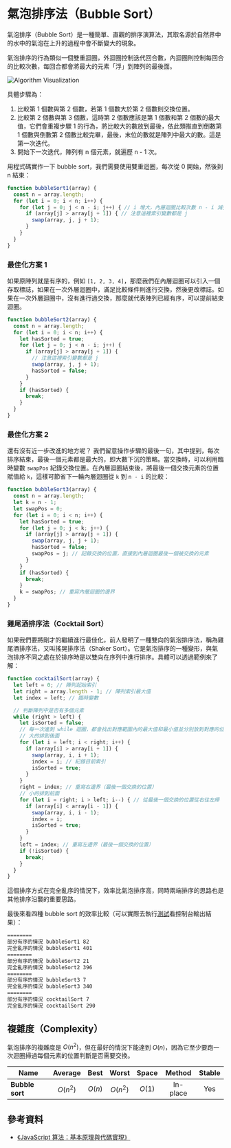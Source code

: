 # 氣泡排序法（Bubble Sort）

氣泡排序（Bubble Sort）是一種簡單、直觀的排序演算法，其取名源於自然界中的水中的氣泡在上升的過程中會不斷變大的現象。

氣泡排序的行為類似一個雙重迴圈，外迴圈控制迭代回合數，內迴圈則控制每回合的比較次數，每回合都會將最大的元素「浮」到陣列的最後面。

![Algorithm Visualization](https://upload.wikimedia.org/wikipedia/commons/c/c8/Bubble-sort-example-300px.gif)

具體步驟為：

1. 比較第 1 個數與第 2 個數，若第 1 個數大於第 2 個數則交換位置。
2. 比較第 2 個數與第 3 個數，這時第 2 個數應該是第 1 個數和第 2 個數的最大值，它們會重複步驟 1 的行為，將比較大的數放到最後，依此類推直到倒數第 1 個數與倒數第 2 個數比較完畢，最後，末位的數就是陣列中最大的數。這是第一次迭代。
3. 開始下一次迭代，陣列有 n 個元素，就遍歷 n - 1 次。

用程式碼實作一下 bubble sort，我們需要使用雙重迴圈，每次從 0 開始，然後到 n 結束：

```js
function bubbleSort1(array) {
  const n = array.length;
  for (let i = 0; i < n; i++) {
    for (let j = 0; j < n - i; j++) { // i 增大，內層迴圈比較次數 n - i 減少
      if (array[j] > array[j + 1]) { // 注意這裡索引變數都是 j
        swap(array, j, j + 1);
      }
    }
  }
}
```

### 最佳化方案 1

如果原陣列就是有序的，例如 `[1, 2, 3, 4]`，那麼我們在內層迴圈可以引入一個存取標誌，如果在一次外層迴圈中，滿足比較條件則進行交換，然後更改標誌。如果在一次外層迴圈中，沒有進行過交換，那麼就代表陣列已經有序，可以提前結束迴圈。

```js
function bubbleSort2(array) {
  const n = array.length;
  for (let i = 0; i < n; i++) {
    let hasSorted = true;
    for (let j = 0; j < n - i; j++) {
      if (array[j] > array[j + 1]) {
        // 注意這裡索引變數都是 j
        swap(array, j, j + 1);
        hasSorted = false;
      }
    }
    if (hasSorted) {
      break;
    }
  }
}
```

### 最佳化方案 2

還有沒有近一步改進的地方呢？ 我們留意操作步驟的最後一句，其中提到，每次排序結束，最後一個元素都是最大的，即大數下沉的策略。當交換時，可以利用臨時變數 `swapPos` 紀錄交換位置。在內層迴圈結束後，將最後一個交換元素的位置賦值給 `k`，這樣可節省下一輪內層迴圈從 `k` 到 `n - i` 的比較：

```js
function bubbleSort3(array) {
  const n = array.length;
  let k = n - 1;
  let swapPos = 0;
  for (let i = 0; i < n; i++) {
    let hasSorted = true;
    for (let j = 0; j < k; j++) {
      if (array[j] > array[j + 1]) {
        swap(array, j, j + 1);
        hasSorted = false;
        swapPos = j; // 記錄交換的位置，直接到內層迴圈最後一個被交換的元素
      }
    }
    if (hasSorted) {
      break;
    }
    k = swapPos; // 重寫內層迴圈的邊界
  }
}
```

### 雞尾酒排序法（Cocktail Sort）

如果我們要將剛才的繼續進行最佳化，前人發明了一種雙向的氣泡排序法，稱為雞尾酒排序法，又叫搖晃排序法（Shaker Sort）。它是氣泡排序的一種變形，與氣泡排序不同之處在於排序時是以雙向在序列中進行排序。具體可以透過範例來了解：

```js
function cocktailSort(array) {
  let left = 0; // 陣列起始索引
  let right = array.length - 1; // 陣列索引最大值
  let index = left; // 臨時變數

  // 判斷陣列中是否有多個元素
  while (right > left) {
    let isSorted = false;
    // 每一次進到 while 迴圈，都會找出對應範圍內的最大值和最小值並分別放到對應的位置
    // 大的排到後面
    for (let i = left; i < right; i++) {
      if (array[i] > array[i + 1]) {
        swap(array, i, i + 1);
        index = i; // 紀錄目前索引
        isSorted = true;
      }
    }
    right = index; // 重寫右邊界（最後一個交換的位置）
    // 小的排到前面
    for (let i = right; i > left; i--) { // 從最後一個交換的位置從右往左掃
      if (array[i] < array[i - 1]) {
        swap(array, i, i - 1);
        index = i;
        isSorted = true;
      }
    }
    left = index; // 重寫左邊界（最後一個交換的位置）
    if (!isSorted) {
      break;
    }
  }
}
```

這個排序方式在完全亂序的情況下，效率比氣泡排序高，同時兩端排序的思路也是其他排序沿襲的重要思路。

最後來看四種 bubble sort 的效率比較（可以實際去執行[測試](./BubbleSort.spec.js)看控制台輸出結果）：

```bash
========
部分有序的情況 bubbleSort1 82
完全亂序的情況 bubbleSort1 401
========
部分有序的情況 bubbleSort2 21
完全亂序的情況 bubbleSort2 396
========
部分有序的情況 bubbleSort3 7
完全亂序的情況 bubbleSort3 340
========
部分有序的情況 cocktailSort 7
完全亂序的情況 cocktailSort 290
```

## 複雜度（Complexity）

氣泡排序的複雜度是 $O(n^2)$，但在最好的情況下能達到 $O(n)$，因為它至少要跑一次迴圈掃過每個元素的位置判斷是否需要交換。

| Name            | Average  |  Best  |  Worst   | Space  |  Method  | Stable |
| --------------- | :------: | :----: | :------: | :----: | :------: | :----: |
| **Bubble sort** | $O(n^2)$ | $O(n)$ | $O(n^2)$ | $O(1)$ | In-place |  Yes   |

## 參考資料

- [《JavaScript 算法：基本原理與代碼實現》](https://www.tenlong.com.tw/products/9787115596154?list_name=r-zh_cn)
